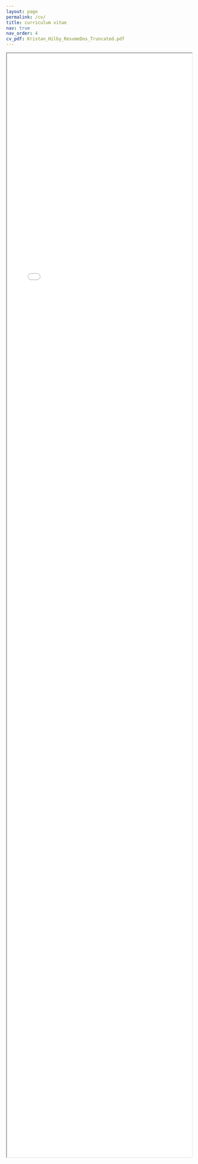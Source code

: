 ```yaml
---
layout: page
permalink: /cv/
title: curriculum vitae
nav: true
nav_order: 4
cv_pdf: Kristan_Hilby_ResumeDos_Truncated.pdf
---
```

<iframe width="100%" height="3000" src="../assets/pdf/Kristan_Hilby_ResumeDos_Truncated.pdf">